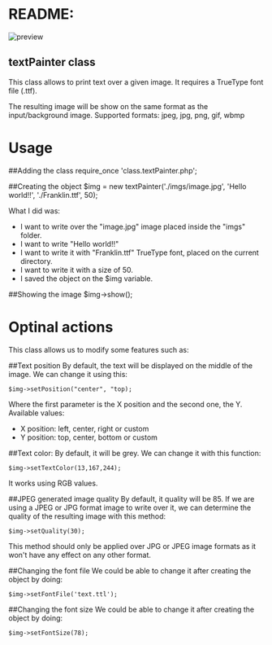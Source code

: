 README:
=========
![preview](https://github.com/alvarotrigo/PHP-Backend/blob/master/textPainter/textPainter.jpg?raw=true)

textPainter class
-------------------------------------------
This class allows to print text over a given image.
It requires a TrueType font file (.ttf).
 
The resulting image will be show on the same format as the input/background image. 
Supported formats: jpeg, jpg, png, gif, wbmp

Usage
=========
##Adding the class
	require_once 'class.textPainter.php';

##Creating the object
	$img = new textPainter('./imgs/image.jpg', 'Hello world!!', './Franklin.ttf', 50);
	
What I did was:
- I want to write over the "image.jpg" image placed inside the "imgs" folder.
- I want to write "Hello world!!"
- I want to write it with "Franklin.ttf" TrueType font, placed on the current directory.
- I want to write it with a size of 50.
- I saved the object on the $img variable.

##Showing the image
	$img->show();
	
Optinal actions
==============
This class allows us to modify some features such as:

##Text position
By default, the text will be displayed on the middle of the image.
We can change it using this:

	$img->setPosition("center", "top);
	
Where the first parameter is the X position and the second one, the Y.
Available values:
- X position: left, center, right or custom 
- Y position: top, center, bottom or custom

##Text color:
By default, it will be grey.
We can change it with this function:

	$img->setTextColor(13,167,244);
	
It works using RGB values.

##JPEG generated image quality
By default, it quality will be 85.
If we are using a JPEG or JPG format image to write over it, we can determine the quality of the resulting image with this method:

	$img->setQuality(30);
	
This method should only be applied over JPG or JPEG image formats as it won't have any effect on any other format.

##Changing the font file
We could be able to change it after creating the object by doing:

	$img->setFontFile('text.ttl');
	
##Changing the font size
We could be able to change it after creating the object by doing:

	$img->setFontSize(78);
